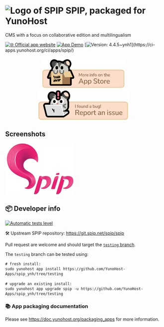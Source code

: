 <!--
N.B.: This README was automatically generated by <https://github.com/YunoHost/apps_tools/blob/main/readme_generator>
It shall NOT be edited by hand.
-->

<h1>
  <img src="https://raw.githubusercontent.com/YunoHost/apps/main/logos/spip.png" width="32px" alt="Logo of SPIP">
  SPIP, packaged for YunoHost
</h1>

CMS with a focus on collaborative edition and multilingualism

[![🌐 Official app website](https://img.shields.io/badge/Official_app_website-darkgreen?style=for-the-badge)](http://www.spip.net/)
[![App Demo](https://img.shields.io/badge/App_Demo-blue?style=for-the-badge)](https://demo.spip.net/)
[![Version: 4.4.5~ynh1](https://img.shields.io/badge/Version-4.4.5~ynh1-rgb(18,138,11)?style=for-the-badge)](https://ci-apps.yunohost.org/ci/apps/spip/)

<div align="center">
<a href="https://apps.yunohost.org/app/spip"><img height="100px" src="https://github.com/YunoHost/yunohost-artwork/raw/refs/heads/main/badges/neopossum-badges/badge_more_info_on_the_appstore.svg"/></a>
<a href="https://github.com/YunoHost-Apps/spip_ynh/issues"><img height="100px" src="https://github.com/YunoHost/yunohost-artwork/raw/refs/heads/main/badges/neopossum-badges/badge_report_an_issue.svg"/></a>
</div>


## Screenshots
![Screenshot of SPIP](./doc/screenshots/220px-Logo_SPIP.png)

## 📦 Developer info

[![Automatic tests level](https://apps.yunohost.org/badge/cilevel/spip)](https://ci-apps.yunohost.org/ci/apps/spip/)

🛠️ Upstream SPIP repository: <https://git.spip.net/spip/spip>

Pull request are welcome and should target the [`testing` branch](https://github.com/YunoHost-Apps/spip_ynh/tree/testing).

The `testing` branch can be tested using:
```
# fresh install:
sudo yunohost app install https://github.com/YunoHost-Apps/spip_ynh/tree/testing

# upgrade an existing install:
sudo yunohost app upgrade spip -u https://github.com/YunoHost-Apps/spip_ynh/tree/testing
```

### 📚 App packaging documentation

Please see <https://doc.yunohost.org/packaging_apps> for more information.